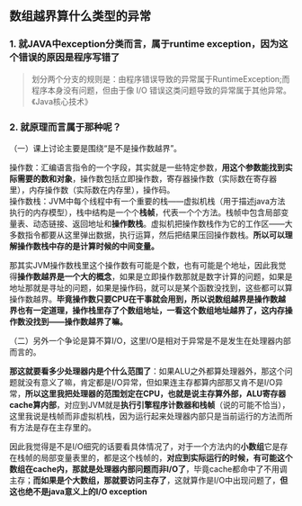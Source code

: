 ## 数组越界算什么类型的异常
### 1. 就JAVA中exception分类而言，属于runtime exception，因为这个错误的原因是程序写错了  
>划分两个分支的规则是：由程序错误导致的异常属于RuntimeException;而程序本身没有问题，但由于像 I/O 错误这类问题导致的异常属于其他异常。《Java核心技术》  

### 2. 就原理而言属于那种呢？  
（一）课上讨论主要是围绕“是不是操作数越界”。  

操作数：汇编语言指令的一个字段，其实就是一些特定参数，**用这个参数能找到实际需要的数和对象**，操作数包括立即操作数，寄存器操作数（实际数在寄存器里），内存操作数（实际数在内存里），操作码。  
操作数栈：JVM中每个线程中有一个重要的栈——虚拟机栈（用于描述java方法执行的内存模型），栈中结构是一个个**栈帧**，代表一个个方法。栈帧中包含局部变量表、动态链接、返回地址和**操作数栈**。虚拟机把操作数栈作为它的工作区——大多数指令都要从这里弹出数据，执行运算，然后把结果压回操作数栈。**所以可以理解操作数栈中存的是计算时候的中间变量。**

那其实JVM操作数栈里这个操作数有可能是个数，也有可能是个地址，因此我觉得**操作数越界是一个大的概念**，如果是立即操作数那就是数字计算的问题，如果是地址那就是寻址的问题，如果是操作码，就可以是某个函数没找到，这些都可以算操作数越界。**毕竟操作数只要CPU在干事就会用到，所以说数组越界是操作数越界也有一定道理，操作栈里存了个数组地址，一看这个数组地址越界了，这内存操作数没找到——操作数越界了嘛。**

（二）另外一个争论是算不算I/O，这里I/O是相对于异常是不是发生在处理器内部而言的。  

**那这就要看多少处理器内是个什么范围了**：如果ALU之外都算处理器外，那这个问题就没有意义了嘛，肯定都是I/O异常，但如果连主存都算内部那又肯不是I/O异常，**所以这里我把处理器的范围划定在CPU，也就是说主存算外部，ALU寄存器cache算内部**，对应到JVM就是**执行引擎程序计数器和栈帧**（说的可能不恰当），这里我说是栈帧而非虚拟机栈，因为运行起来处理器内部只是当前运行的方法而所有方法是存在主存里的。

因此我觉得是不是I/O细究的话要看具体情况了，对于一个方法内的**小数组**它是存在栈帧的局部变量表里的，都是这个栈帧的，**对应到实际运行的时候，有可能这个数组在cache内，那就是处理器内部问题而非I/O了**，毕竟cache都命中了不用调主存；**而如果是个大数组，那就要访问主存了**，这就算作是I/O中出现问题了，**但这也绝不是java意义上的I/O exception**

